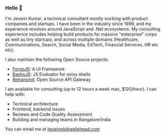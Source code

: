 ### Hello 👋

I'm Jeswin Kumar, a technical consultant mostly working with product companies and startups. I have been in the industry since 1999, and my experience revolves around JavaScript and .Net ecosystems. My consulting experience includes helping build products for massive "enterprise" corps as well as tiny startups; and across multiple domains (Healthcare, Communications, Search, Social Media, EdTech, Financial Services, HR etc etc).

I also maintain the following Open Source projects:
- [ForgoJS](https://forgojs.org): A UI Framework
- [BashoJS](https://bashojs.org): JS Evaluator for unixy shells
- [Retransmit](https://retransmit.io): Open Source API Gateway

I am available for consulting (up to 12 hours a week max, $120/hour). I can help with:
- Technical architecture
- Frontend, backend issues
- Reviews and Code Quality Assessment
- Building and managing teams in Bangalore/India

You can email me at jeswinpk@agilehead.com
